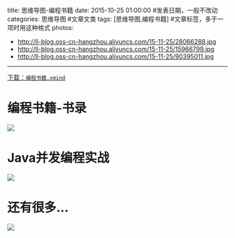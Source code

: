 title: 思维导图-编程书籍
date: 2015-10-25 01:00:00 #发表日期，一般不改动
categories: 思维导图 #文章文类
tags: [思维导图,编程书籍] #文章标签，多于一项时用这种格式
photos:
- http://ll-blog.oss-cn-hangzhou.aliyuncs.com/15-11-25/28066288.jpg
- http://ll-blog.oss-cn-hangzhou.aliyuncs.com/15-11-25/15966799.jpg
- http://ll-blog.oss-cn-hangzhou.aliyuncs.com/15-11-25/90395011.jpg


---
[下载：`编程书籍.xmind`](https://github.com/liuxiang/xmind)



# 编程书籍-书录
![](http://ll-blog.oss-cn-hangzhou.aliyuncs.com/15-11-25/28066288.jpg)


# Java并发编程实战 
![](http://ll-blog.oss-cn-hangzhou.aliyuncs.com/15-11-25/15966799.jpg)


# 还有很多...
![]( http://ll-blog.oss-cn-hangzhou.aliyuncs.com/15-11-25/90395011.jpg)


<!-- more -->